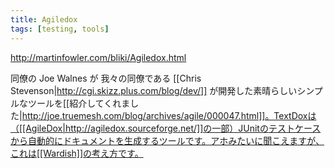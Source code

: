```yaml
---
title: Agiledox
tags: [testing, tools]
---
```


http://martinfowler.com/bliki/Agiledox.html

同僚の Joe Walnes が 我々の同僚である [[Chris Stevenson|http://cgi.skizz.plus.com/blog/dev/]] が開発した素晴らしいシンプルなツールを[[紹介してくれました|http://joe.truemesh.com/blog/archives/agile/000047.html]]。TextDoxは（[[AgileDox|http://agiledox.sourceforge.net/]]の一部）JUnitのテストケースから自動的にドキュメントを生成するツールです。アホみたいに聞こえますが、これは[[Wardish]]の考え方です。
